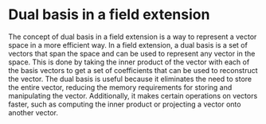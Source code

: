 # Dual basis in a field extension

The concept of dual basis in a field extension is a way to represent a vector space in a more efficient way. In a field extension, a dual basis is a set of vectors that span the space and can be used to represent any vector in the space. This is done by taking the inner product of the vector with each of the basis vectors to get a set of coefficients that can be used to reconstruct the vector. The dual basis is useful because it eliminates the need to store the entire vector, reducing the memory requirements for storing and manipulating the vector. Additionally, it makes certain operations on vectors faster, such as computing the inner product or projecting a vector onto another vector.

